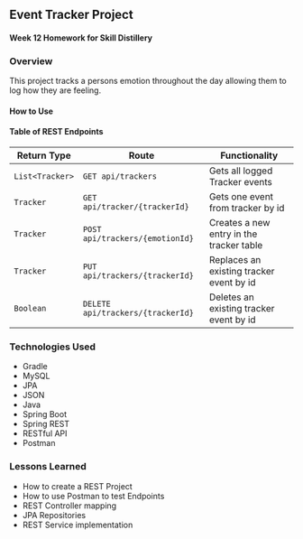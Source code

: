 ## Event Tracker Project

#### Week 12 Homework for Skill Distillery

### Overview
This project tracks a persons emotion throughout the day allowing them to log how they are feeling.

#### How to Use
#### Table of REST Endpoints
| Return Type     | Route                           | Functionality                            |
|-----------------|---------------------------------|------------------------------------------|
| `List<Tracker>` |`GET api/trackers`               | Gets all logged Tracker events           |
| `Tracker`       |`GET api/tracker/{trackerId}`    | Gets one event from tracker by id        |
| `Tracker`       |`POST api/trackers/{emotionId}`  | Creates a new entry in the tracker table |
| `Tracker`       |`PUT api/trackers/{trackerId}`   | Replaces an existing tracker event by id |
| `Boolean`       |`DELETE api/trackers/{trackerId}`| Deletes an existing tracker event by id  |

### Technologies Used
- Gradle
- MySQL
- JPA
- JSON
- Java
- Spring Boot
- Spring REST
- RESTful API
- Postman

### Lessons Learned
- How to create a REST Project
- How to use Postman to test Endpoints
- REST Controller mapping
- JPA Repositories
- REST Service implementation
